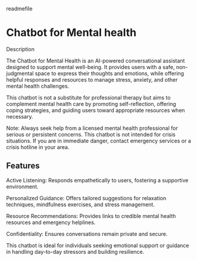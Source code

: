 readmefile

# Chatbot for Mental health

Description

The Chatbot for Mental Health is an AI-powered conversational assistant designed to support mental well-being. It provides users with a safe, non-judgmental space to express their thoughts and emotions, while offering helpful responses and resources to manage stress, anxiety, and other mental health challenges.

This chatbot is not a substitute for professional therapy but aims to complement mental health care by promoting self-reflection, offering coping strategies, and guiding users toward appropriate resources when necessary.



Note:
Always seek help from a licensed mental health professional for serious or persistent concerns. This chatbot is not intended for crisis situations. If you are in immediate danger, contact emergency services or a crisis hotline in your area.


## Features

Active Listening: Responds empathetically to users, fostering a supportive environment.

Personalized Guidance: Offers tailored suggestions for relaxation techniques, mindfulness exercises, and stress management.

Resource Recommendations: Provides links to credible mental health resources and emergency helplines.

Confidentiality: Ensures conversations remain private and secure.

This chatbot is ideal for individuals seeking emotional support or guidance in handling day-to-day stressors and building resilience.


